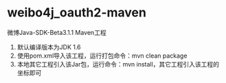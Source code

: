 # weibo4j_oauth2-maven
微博Java-SDK-Beta3.1.1 Maven工程

1. 默认编译版本为JDK 1.6
2. 使用pom.xml导入该工程，运行打包命令：mvn clean package
3. 本地其它工程引入该Jar包，运行命令：mvn install，其它工程引入该工程的坐标即可